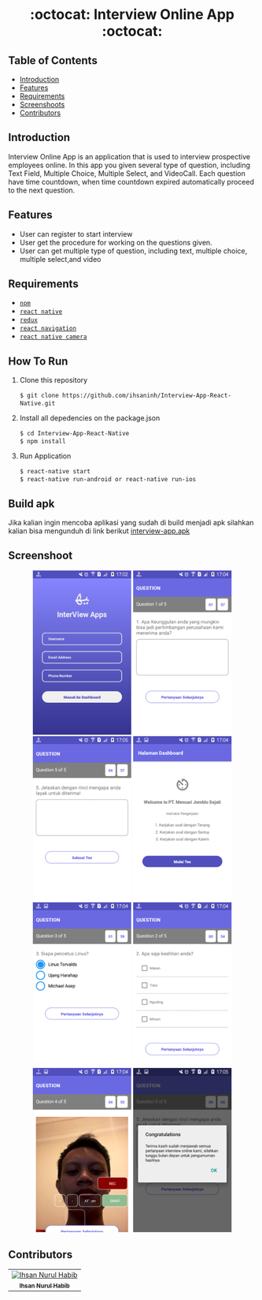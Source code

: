 <h1 align="center">:octocat: Interview Online App :octocat:</h1>

## Table of Contents

- [Introduction](#introduction)
- [Features](#features)
- [Requirements](#requirements)
- [Screenshoots](#screenshoot)
- [Contributors](#contributors)

## Introduction
Interview Online App is an application that is used to interview prospective employees online. In this app you given several type of question, including Text Field, Multiple Choice, Multiple Select, and VideoCall. Each question have time countdown, when time countdown expired automatically proceed to the next question.


## Features
* User can register to start interview
* User get the procedure for working on the questions given.
* User can get multiple type of question, including text, multiple choice, multiple select,and video

## Requirements
* [`npm`](https://www.npmjs.com/get-npm)
* [`react native`](https://facebook.github.io/react-native)
* [`redux`](https://redux.js.org/)
* [`react navigation`](https://reactnavigation.org/)
* [`react native camera`](https://github.com/react-native-community/react-native-camera)


## How To Run

1. Clone this repository
   ```
   $ git clone https://github.com/ihsaninh/Interview-App-React-Native.git
   ```
2. Install all depedencies on the package.json
   ```
   $ cd Interview-App-React-Native
   $ npm install
   ```
3. Run Application
   ```
   $ react-native start
   $ react-native run-android or react-native run-ios
   ```
## Build apk
Jika kalian ingin mencoba aplikasi yang sudah di build menjadi apk silahkan kalian bisa mengunduh di link berikut <a href="http://bit.ly/2GqUse1">interview-app.apk</a>

## Screenshoot
<div align="center">
    <img width="200" src="https://github.com/ihsaninh/Interview-App-React-Native/blob/master/screenshoots/REGISTER.png">   
    <img width="200" src="https://github.com/ihsaninh/Interview-App-React-Native/blob/master/screenshoots/TEXT.png">  
    <img width="200" src="https://github.com/ihsaninh/Interview-App-React-Native/blob/master/screenshoots/TEXT2.png">    
    <img width="200" src="https://github.com/ihsaninh/Interview-App-React-Native/blob/master/screenshoots/DASHBOARD.png">   
    <img width="200" src="https://github.com/ihsaninh/Interview-App-React-Native/blob/master/screenshoots/MULTIPLE-CHOICE.png"> 
    <img width="200" src="https://github.com/ihsaninh/Interview-App-React-Native/blob/master/screenshoots/MULTIPLE-SELECT.png">
    <img width="200" src="https://github.com/ihsaninh/Interview-App-React-Native/blob/master/screenshoots/VIDEOCALL.png">
    <img width="200" src="https://github.com/ihsaninh/Interview-App-React-Native/blob/master/screenshoots/FINISH.png">
</div>


## Contributors
<center>
  <table>
    <tr>
      <td align="center">
        <a href="https://github.com/ihsaninh">
          <img width="100" src="https://avatars0.githubusercontent.com/u/24758414?s=460&v=4" alt="Ihsan Nurul Habib"><br/>
          <sub><b>Ihsan Nurul Habib</b></sub>
        </a>
      </td>
    </tr>
  </table>
</center>
